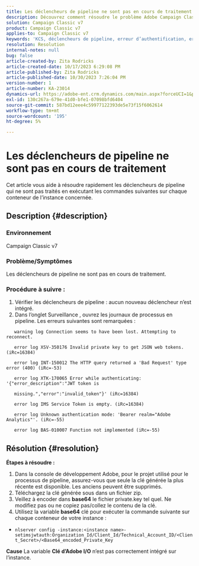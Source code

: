 ```yaml
---
title: Les déclencheurs de pipeline ne sont pas en cours de traitement
description: Découvrez comment résoudre le problème Adobe Campaign Classic en raison duquel les déclencheurs de pipeline ne sont pas traités.
solution: Campaign Classic v7
product: Campaign Classic v7
applies-to: Campaign Classic v7
keywords: 'KCS, déclencheurs de pipeline, erreur d’authentification, erreurs de journal de pipeline. '
resolution: Resolution
internal-notes: null
bug: false
article-created-by: Zita Rodricks
article-created-date: 10/17/2023 6:29:08 PM
article-published-by: Zita Rodricks
article-published-date: 10/30/2023 7:26:04 PM
version-number: 1
article-number: KA-23014
dynamics-url: https://adobe-ent.crm.dynamics.com/main.aspx?forceUCI=1&pagetype=entityrecord&etn=knowledgearticle&id=38b6740c-1b6d-ee11-8df0-6045bd006239
exl-id: 130c267a-679e-41d0-bfe1-07098bfd6404
source-git-commit: 587bd12eee4c59977122393de5e73f15f6062614
workflow-type: tm+mt
source-wordcount: '195'
ht-degree: 5%

---
```


# Les déclencheurs de pipeline ne sont pas en cours de traitement


Cet article vous aide à résoudre rapidement les déclencheurs de pipeline qui ne sont pas traités en exécutant les commandes suivantes sur chaque conteneur de l’instance concernée.

## Description {#description}


### <b>Environnement</b>

Campaign Classic v7



### <b>Problème/Symptômes</b>

Les déclencheurs de pipeline ne sont pas en cours de traitement.

### <b>Procédure à suivre :</b>

1. Vérifier les déclencheurs de pipeline : aucun nouveau déclencheur n’est intégré.
2. Dans l’onglet Surveillance , ouvrez les journaux de processus en pipeline. Les erreurs suivantes sont remarquées :




`   warning log Connection seems to have been lost. Attempting to reconnect.`

`   error log XSV-350176 Invalid private key to get JSON web tokens. (iRc=16384)`

`   error log INT-150012 The HTTP query returned a 'Bad Request' type error (400) (iRc=-53)`

`   error log XTK-170065 Error while authenticating: '{"error_description":"JWT token is`

`   missing.","error":"invalid_token"}' (iRc=16384)`

`   error log IMS Service Token is empty. (iRc=16384)`

`   error log Unknown authentication mode: 'Bearer realm="Adobe Analytics"'. (iRc=-55)`

`   error log BAS-010007 Function not implemented (iRc=-55)`


## Résolution {#resolution}

<b>Étapes à résoudre :</b>
1. Dans la console de développement Adobe, pour le projet utilisé pour le processus de pipeline, assurez-vous que seule la clé générée la plus récente est disponible. Les anciens peuvent être supprimés.
2. Téléchargez la clé générée sous dans un fichier zip.
3. Veillez à encoder dans <b>base64</b> le fichier private.key tel quel. Ne modifiez pas ou ne copiez pas/collez le contenu de la clé.
4. Utilisez la variable<b> base64</b> clé pour exécuter la commande suivante sur chaque conteneur de votre instance :


- `nlserver config -instance:<instance name>-setimsjwtauth:Organization_Id/Client_Id/Technical_Account_ID/<Client_Secret>/<Base64_encoded_Private_Key`

<b>Cause</b>
La variable <b>Clé d’Adobe I/O</b> n’est pas correctement intégré sur l’instance.
